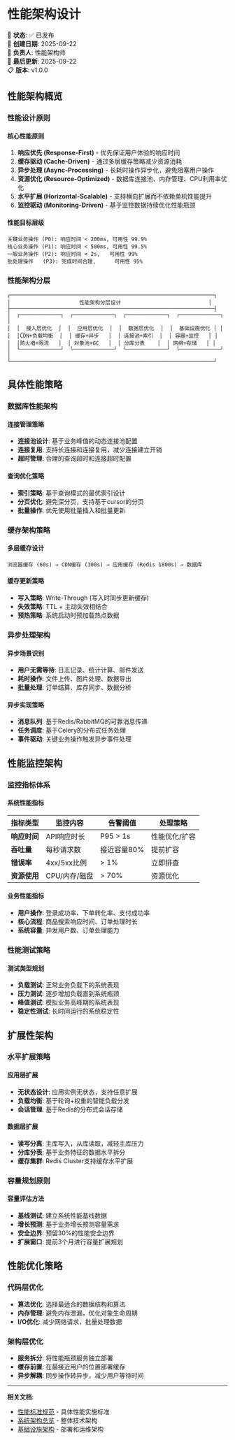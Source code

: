 <!--
文档说明：
- 内容：性能架构设计原则，包括响应时间、并发处理、资源优化策略
- 使用方法：性能设计和优化的架构指导文档
- 更新方法：性能架构调整或新增性能要求时更新
- 引用关系：被performance-standards.md引用，指导具体性能实施
- 更新频率：性能架构设计变更时
-->

# 性能架构设计

📝 **状态**: ✅ 已发布  
📅 **创建日期**: 2025-09-22  
👤 **负责人**: 性能架构师  
🔄 **最后更新**: 2025-09-22  
📋 **版本**: v1.0.0  

## 性能架构概览

### 性能设计原则

#### 核心性能原则
1. **响应优先 (Response-First)** - 优先保证用户体验的响应时间
2. **缓存驱动 (Cache-Driven)** - 通过多层缓存策略减少资源消耗
3. **异步处理 (Async-Processing)** - 长耗时操作异步化，避免阻塞用户操作
4. **资源优化 (Resource-Optimized)** - 数据库连接池、内存管理、CPU利用率优化
5. **水平扩展 (Horizontal-Scalable)** - 支持横向扩展而不依赖单机性能提升
6. **监控驱动 (Monitoring-Driven)** - 基于监控数据持续优化性能瓶颈

#### 性能目标层级
```
关键业务操作 (P0): 响应时间 < 200ms, 可用性 99.9%
核心业务操作 (P1): 响应时间 < 500ms, 可用性 99.5%
一般业务操作 (P2): 响应时间 < 2s,   可用性 99%
批处理操作   (P3): 完成时间合理,      可用性 95%
```

### 性能架构分层

```
┌─────────────────────────────────────────────────────────────────┐
│                      性能架构分层设计                            │
├─────────────────────────────────────────────────────────────────┤
│  ┌─────────────┐  ┌─────────────┐  ┌─────────────┐  ┌─────────────┐ │
│  │  接入层优化  │  │  应用层优化  │  │  数据层优化  │  │  基础设施优化 │ │
│  │CDN+负载均衡  │  │ 缓存+异步   │  │ 连接池+索引  │  │ 容器+监控   │ │
│  │防火墙+限流   │  │ 对象池+GC   │  │ 分库分表    │  │ 网络+存储   │ │
│  └─────────────┘  └─────────────┘  └─────────────┘  └─────────────┘ │
└─────────────────────────────────────────────────────────────────┘
```

## 具体性能策略

### 数据库性能架构

#### 连接管理策略
- **连接池设计**: 基于业务峰值的动态连接池配置
- **连接复用**: 支持长连接和连接复用，减少连接建立开销
- **超时管理**: 合理的查询超时和连接超时配置

#### 查询优化策略
- **索引策略**: 基于查询模式的最优索引设计
- **分页优化**: 避免深分页，支持基于cursor的分页
- **批量操作**: 优先使用批量插入和批量更新

### 缓存架构策略

#### 多层缓存设计
```
浏览器缓存 (60s) → CDN缓存 (300s) → 应用缓存 (Redis 1800s) → 数据库
```

#### 缓存更新策略
- **写入策略**: Write-Through (写入时同步更新缓存)
- **失效策略**: TTL + 主动失效相结合
- **预热策略**: 系统启动时预加载热点数据

### 异步处理架构

#### 异步场景识别
- **用户无需等待**: 日志记录、统计计算、邮件发送
- **耗时操作**: 文件上传、图片处理、数据导出
- **批量处理**: 订单结算、库存同步、数据分析

#### 异步实现策略
- **消息队列**: 基于Redis/RabbitMQ的可靠消息传递
- **任务调度**: 基于Celery的分布式任务处理
- **事件驱动**: 关键业务操作触发异步事件处理

## 性能监控架构

### 监控指标体系

#### 系统性能指标
| 指标类型 | 监控内容 | 告警阈值 | 处理策略 |
|---------|---------|---------|---------|
| **响应时间** | API响应时长 | P95 > 1s | 性能优化/扩容 |
| **吞吐量** | 每秒请求数 | 接近容量80% | 提前扩容 |
| **错误率** | 4xx/5xx比例 | > 1% | 立即排查 |
| **资源使用** | CPU/内存/磁盘 | > 70% | 资源优化 |

#### 业务性能指标
- **用户操作**: 登录成功率、下单转化率、支付成功率
- **核心流程**: 商品搜索响应时间、订单处理时长
- **系统容量**: 并发用户数、订单处理能力

### 性能测试策略

#### 测试类型规划
- **负载测试**: 正常业务负载下的系统表现
- **压力测试**: 逐步增加负载直到系统瓶颈
- **峰值测试**: 模拟业务高峰期的系统表现
- **稳定性测试**: 长时间运行的系统稳定性

## 扩展性架构

### 水平扩展策略

#### 应用层扩展
- **无状态设计**: 应用实例无状态，支持任意扩展
- **负载均衡**: 基于轮询+权重的智能负载分发
- **会话管理**: 基于Redis的分布式会话存储

#### 数据层扩展
- **读写分离**: 主库写入，从库读取，减轻主库压力
- **分库分表**: 基于业务特征的数据水平拆分
- **缓存集群**: Redis Cluster支持缓存水平扩展

### 容量规划原则

#### 容量评估方法
- **基线测试**: 建立系统性能基线数据
- **增长预测**: 基于业务增长预测容量需求  
- **安全边界**: 预留30%的性能安全边界
- **扩展窗口**: 提前3个月进行容量扩展规划

## 性能优化策略

### 代码层优化
- **算法优化**: 选择最适合的数据结构和算法
- **内存管理**: 避免内存泄漏，优化对象生命周期
- **I/O优化**: 减少网络请求，批量处理数据

### 架构层优化
- **服务拆分**: 将性能瓶颈服务独立部署
- **缓存前置**: 在最接近用户的位置部署缓存
- **异步解耦**: 同步操作转异步，减少用户等待时间

---

**相关文档**:
- [性能标准规范](../standards/performance-standards.md) - 具体性能实施标准
- [系统架构总览](overview.md) - 整体技术架构
- [基础设施架构](infrastructure-architecture.md) - 部署和运维架构